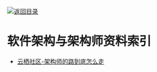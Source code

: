 [![返回目录](https://parg.co/UGo)](https://parg.co/b4z) 
# 软件架构与架构师资料索引

- [云栖社区-架构师的路到底怎么走](https://www.zhihu.com/question/40520339/answer/250338569)